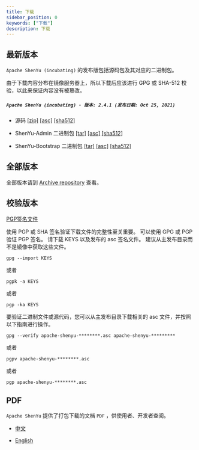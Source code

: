 ```yaml
---
title: 下载
sidebar_position: 0
keywords: ["下载"]
description: 下载
---
```


## 最新版本

`Apache ShenYu (incubating)` 的发布版包括源码包及其对应的二进制包。

由于下载内容分布在镜像服务器上，所以下载后应该进行 GPG 或 SHA-512 校验，以此来保证内容没有被篡改。

##### `Apache ShenYu (incubating) - 版本: 2.4.1 (发布日期: Oct 25, 2021)`

- 源码 [[zip]](https://www.apache.org/dyn/closer.lua/incubator/shenyu/2.4.1/apache-shenyu-incubating-2.4.1-src.zip) [[asc]](https://downloads.apache.org/incubator/shenyu/2.4.1/apache-shenyu-incubating-2.4.1-src.zip.asc) [[sha512]](https://downloads.apache.org/incubator/shenyu/2.4.1/apache-shenyu-incubating-2.4.1-src.zip.sha512)

- ShenYu-Admin 二进制包 [[tar]](https://www.apache.org/dyn/closer.lua/incubator/shenyu/2.4.1/apache-shenyu-incubating-2.4.1-admin-bin.tar.gz) [[asc]](https://downloads.apache.org/incubator/shenyu/2.4.1/apache-shenyu-incubating-2.4.1-admin-bin.tar.gz.asc) [[sha512]](https://downloads.apache.org/incubator/shenyu/2.4.1/apache-shenyu-incubating-2.4.1-admin-bin.tar.gz.sha512)

- ShenYu-Bootstrap 二进制包 [[tar]](https://www.apache.org/dyn/closer.lua/incubator/shenyu/2.4.1/apache-shenyu-incubating-2.4.1-bootstrap-bin.tar.gz) [[asc]](https://downloads.apache.org/incubator/shenyu/2.4.1/apache-shenyu-incubating-2.4.1-bootstrap-bin.tar.gz.asc) [[sha512]](https://downloads.apache.org/incubator/shenyu/2.4.1/apache-shenyu-incubating-2.4.1-bootstrap-bin.tar.gz.sha512)

## 全部版本

全部版本请到 [Archive repository](https://archive.apache.org/dist/incubator/shenyu/) 查看。

## 校验版本

[PGP签名文件](https://downloads.apache.org/incubator/shenyu/KEYS)

使用 PGP 或 SHA 签名验证下载文件的完整性至关重要。
可以使用 GPG 或 PGP 验证 PGP 签名。
请下载 KEYS 以及发布的 asc 签名文件。
建议从主发布目录而不是镜像中获取这些文件。

```shell
gpg --import KEYS
```

或者

```shell
pgpk -a KEYS
```

或者

```shell
pgp -ka KEYS
```

要验证二进制文件或源代码，您可以从主发布目录下载相关的 asc 文件，并按照以下指南进行操作。

```shell
gpg --verify apache-shenyu-********.asc apache-shenyu-*********
```

或者

```shell
pgpv apache-shenyu-********.asc
```

或者

```shell
pgp apache-shenyu-********.asc
```

## PDF

`Apache ShenYu` 提供了打包下载的文档 `PDF` ，供使用者、开发者查阅。

* [中文](/pdf/apache_shenyu_docs_zh.pdf)

* [English](/pdf/apache_shenyu_docs_en.pdf)

